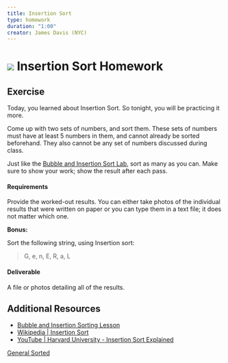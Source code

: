 ```yaml
---
title: Insertion Sort
type: homework
duration: "1:00"
creator: James Davis (NYC)
---
```


# ![](https://ga-dash.s3.amazonaws.com/production/assets/logo-9f88ae6c9c3871690e33280fcf557f33.png) Insertion Sort Homework

## Exercise

Today, you learned about Insertion Sort. So tonight, you will be practicing it more.

Come up with two sets of numbers, and sort them. These sets of numbers must have at least 5 numbers in them, and cannot already be sorted beforehand. They also cannot be any set of numbers discussed during class.

Just like the [Bubble and Insertion Sort Lab](https://github.com/ga-adi/Bubble-and-Insertion-Sorting-Lab), sort as many as you can. Make sure to show your work; show the result after each pass.

#### Requirements

Provide the worked-out results. You can either take photos of the individual results that were written on paper or you can type them in a text file; it does not matter which one.

**Bonus:**

Sort the following string, using Insertion sort:

> G, e, n, E, R, a, L

#### Deliverable

A file or photos detailing all of the results.

## Additional Resources

- [Bubble and Insertion Sorting Lesson](https://github.com/ga-adi/adi-nyc-cheesecake/tree/master/resources/10-computer-science/sorting-algorithms-lesson)
- [Wikipedia | Insertion Sort](https://en.wikipedia.org/wiki/Insertion_sort)
- [YouTube | Harvard University - Insertion Sort Explained](https://www.youtube.com/watch?v=DFG-XuyPYUQ)

[General Sorted](http://i.imgur.com/xZrJAJA.jpg)

